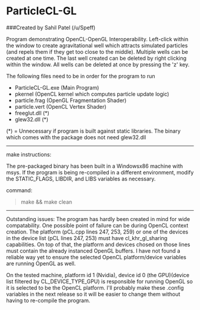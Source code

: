 # ParticleCL-GL
###Created by Sahil Patel (/u/Speff)

Program demonstrating OpenCL-OpenGL Interoperability. Left-click within the window to create agravitational well which attracts simulated particles (and repels them if they get too close to the middle). Multiple wells can be created at one time. The last well created can be deleted by right clicking within the window. All wells can be deleted at once by pressing the 'z' key. 

The following files need to be in order for the program to run
- ParticleCL-GL.exe (Main Program)
- pkernel (OpenCL kernel which computes particle update logic)
- particle.frag (OpenGL Fragmentation Shader)
- particle.vert (OpenCL Vertex Shader)
- freeglut.dll (\*)
- glew32.dll (\*)

(\*) = Unnecessary if program is built against static libraries. The binary which comes with the package does not need glew32.dll

___
make instructions:

The pre-packaged binary has been built in a Windowsx86 machine with msys. If the program is being re-compiled in a different environment, modify the STATIC_FLAGS, LIBDIR, and LIBS variables as necessary.

command:
> make && make clean

___

Outstanding issues:
The program has hardly been created in mind for wide compatability. One possible point of failure can be during OpenCL context creation. The platform (pCL.cpp lines 247, 253, 259) or  one of the devices in the device list (pCL lines 247, 253) must have cl_khr_gl_sharing capabilities. On top of that, the platform and devices chosed on those lines must contain the already instanced OpenGL buffers. I have not found a reliable way yet to ensure the selected OpenCL platform/device variables are running OpenGL as well. 

On the tested machine, platform id 1 (Nvidia), device id 0 (the GPU)(device list filtered by CL_DEVICE_TYPE_GPU) is responsible for running OpenGL so it is selected to be the OpenCL platform. I'll probably make these .config variables in the next release so it will be easier to change them without having to re-compile the program.
